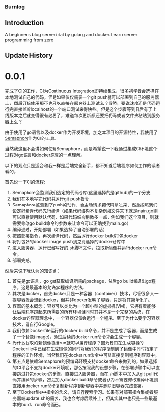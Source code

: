 ### Burnlog
## Introduction
A beginner's blog server trial by golang and docker.
Learn server programming from zero

## Update History

# 0.0.1

完成了CI的工作，CI为Continuous Integration即持续集成，很多初学者会选择在本地测试自己的代码，但是如果仅仅需要一个git push就可以部署到自己的服务器上，然后开始使用那不也可以直接在服务器上测试么？当然，要说速度还是代码运行完直接监听localhost的一个端口测试来得快些。但是这个步骤等到日后有了上线版本之后就变得很有必要了，难道每次更新都还要把代码或者文件夹粘贴到服务器上么？

由于使用了go语言以及docker作为开发环境，加之本项目的开源特性，我使用了[Semaphore](https://semaphoreci.com)作为CI的工具。

当然我这里不会讲如何使用Semaphore，而是希望说一下我通过集成CI环境这个过程对go语言和docker原理的一点理解。

以下的观点只是适合和我一样是后端完全新手，都不知道后端程序如何工作的读者看的。

首先说一下CI的流程:
1. Semaphore会监测我们选定的代码仓库(这里选择的是github)的一个分支
2. 我们在本地写完代码并运行git push指令
3. Semaphore监测到了push的动作，会主动请求把代码拿过来，然后按照我们设定好编译代码先行编译（如果代码结构不复杂例如文件夹下就是main.go则可以直接使用默认代码，如果代码结构稍微多一点，例如我们这个项目，则就需要修改go build命令的参数来让命令可以正确找到main.go）
4. 编译通过，开始部署（如果选择了自动部署的话）
5. 按照部署指令，再次编译代码，然后运行docker build打包docker
6. 将打包好的docker image push到之前选择的docker仓库中
7. 进入服务器，运行已经写好的.sh脚本文件，拉取新镜像并运行docker run命令。
8. 部署完成。

然后来说下我认为的知识点：
1. 首先是go语言，go get获取编译所需的package，然后go build编译出go程序，这是最基本的允许go程序的方法。
2. 其次是docker，首先docker只是一种容器（container）技术，尽管很多人一提容器就会想到docker，但并非docker发明了容器，只是将其简单化了。
3. 容器的基本概念：容器可以类比为一个超小型的虚拟机(VM)，它拥有着能够让后端程序跑起来所需要的所有环境但同时其并不是一个完整的系统，在docker的容器理念中，一个容器仅仅会运行一个程序。至于为什么要学习容器技术，请自行Google。
4. 我们依赖Dockerfile运行的docker build命令，并不是生成了容器，而是生成了一个镜像(image)，通过后续的docker run命令才会生成一个容器。
5. 为什么拉取的新镜像直接run就可以运行程序？因为我们在生成容器的Dockerfile中已经在生成镜像的同时将我们的程序复制到了镜像中同时指定了程序的工作环境，当然我们在docker run命令中可以直接复制程序到容器中。
6. 第五点是依赖Semaphore的预编译环境支持docker命令来做到的，如果选择的CI平台不支持docker环境呢，那么按照我的设想步骤，在部署步骤中可以直接跳过打包docker的步骤，直接进入服务器，而在.sh脚本中加入从git pull代码并编译的步骤，然后加入docker build命令或者认为不需要修改编译环境则直接用docker run命令复制新程序到新容器中并删除旧容器完成部署。
7. 至于Dockerfile中指令的含义，请自行搜索学习。如果有对部署指令集或者服务器端update.sh的需求，我也会考虑后续补上，但其实其中也只是一些最基本的build、run命令而已。